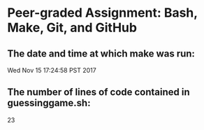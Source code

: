 # Peer-graded Assignment: Bash, Make, Git, and GitHub
## The date and time at which make was run: 
Wed Nov 15 17:24:58 PST 2017
## The number of lines of code contained in guessinggame.sh:
23
